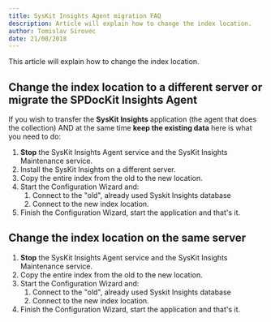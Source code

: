 ```yaml
---
title: SysKit Insights Agent migration FAQ
description: Article will explain how to change the index location.
author: Tomislav Sirovec
date: 21/08/2018
---
```


This article will explain how to change the index location.

## Change the index location to a different server or __migrate the SPDocKit Insights Agent__
If you wish to transfer the __SysKit Insights__ application (the agent that does the collection) AND at the same time __keep the existing data__ here is what you need to do:  
1. __Stop__ the SysKit Insights Agent service and the SysKit Insights Maintenance service.
1. Install the SysKit Insights on a different server.
1. Copy the entire index from the old to the new location.
1. Start the Configuration Wizard and:
    1. Connect to the "old", already used Syskit Insights database
    2. Connect to the new index location.
1. Finish the Configuration Wizard, start the application and that's it.



## Change the index location on the same server
1. __Stop__ the SysKit Insights Agent service and the SysKit Insights Maintenance service.
1. Copy the entire index from the old to the new location.
1. Start the Configuration Wizard and:
    1. Connect to the "old", already used Syskit Insights database
    2. Connect to the new index location.
1. Finish the Configuration Wizard, start the application and that's it.
